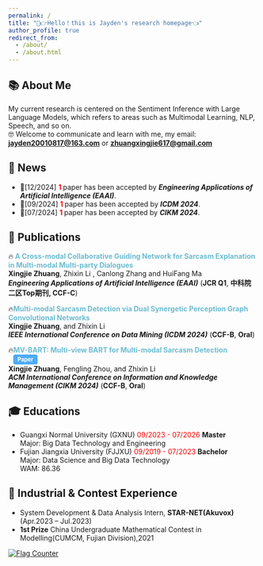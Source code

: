 ```yaml
---
permalink: /
title: "🤣👉Hello！this is Jayden's research homepage👈"
author_profile: true
redirect_from: 
  - /about/
  - /about.html
---
```

<style>
.page {
  width: calc(100% - 310px) !important;
  margin-left: 320px !important;
  padding-right: 20px !important;
}
.sidebar {
  width: 320px !important;
  position: fixed !important;
  padding-right: 20px !important;
}
#main {
  max-width: 1800px !important;
}
.page__content {
  padding-right: 0 !important;
}
@media (max-width: 1024px) {
  .page {
    width: 100% !important;
    margin-left: 0 !important;
  }
  .sidebar {
    position: relative !important;
    width: 100% !important;
  }
}
  .btn--primary {
    background-color: #4dabf7;  /* 浅蓝色背景 */
    color: #fff;
    padding: 0.25em 0.75em;
    border-radius: 4px;
    display: inline-block;
    font-size: 0.8em;
    text-decoration: none !important;  /* 强制移除下划线 */
    margin-left: 10px;
    transition: background-color 0.3s ease;
    border: none;
}

.btn--primary:hover {
    background-color: #339af0;  /* 悬停时稍深一点的蓝色 */
    text-decoration: none !important;
    color: #fff;
}

/* 确保链接没有下划线 */
.page__content a {
    text-decoration: none !important;
}
</style>
## 📚 About Me

My current research is centered on the Sentiment Inference with Large Language Models, which refers to areas such as Multimodal Learning, NLP, Speech, and so on. \
🤓 Welcome to communicate and learn with me, my email: **jayden20010817@163.com** or **zhuangxingjie617@gmail.com**

## 📣 News
* 🎉[12/2024] <font color='red'><b> 1 </b></font> paper has been accepted by  _**Engineering Applications of Artificial Intelligence (EAAI)**_.
* 🎉[09/2024] <font color='red'><b> 1 </b></font> paper has been accepted by  _**ICDM 2024**_.
* 🎉[07/2024] <font color='red'><b> 1 </b></font> paper has been accepted by  _**CIKM 2024**_.


## 📝 Publications
🔥<font color='#6CBCD0'><b> A Cross-modal Collaborative Guiding Network for Sarcasm Explanation in Multi-modal Multi-party Dialogues </b></font>\
  **Xingjie Zhuang**, Zhixin Li , Canlong Zhang and HuiFang Ma\
  _**Engineering Applications of Artificial Intelligence (EAAI)**_ (**JCR Q1**, **中科院二区Top期刊, CCF-C**)
  
🔥<font color='#6CBCD0'><b>Multi-modal Sarcasm Detection via Dual Synergetic Perception Graph Convolutional Networks </b></font> \
  **Xingjie Zhuang**, and Zhixin Li \
  _**IEEE International Conference on Data Mining (ICDM 2024)**_ (**CCF-B**, **Oral**)
  
🔥<font color='#6CBCD0'><b>MV-BART: Multi-view BART for Multi-modal Sarcasm Detection </b></font>
<a href="https://dl.acm.org/doi/10.1145/3627673.3679570" class="btn btn--primary btn--small">**Paper**</a>\
  **Xingjie Zhuang**, Fengling Zhou, and Zhixin Li \
   _**ACM International Conference on Information and Knowledge Management (CIKM 2024)**_ (**CCF-B**, **Oral**)

## 🎓 Educations

* Guangxi Normal University (GXNU) <font color='red'> 09/2023 - 07/2026 </font> **Master** \
  Major: Big Data Technology and Engineering
* Fujian Jiangxia University (FJJXU) <font color='red'> 09/2019 - 07/2023 </font> **Bachelor** \
  Major: Data Science and Big Data Technology \
  WAM: 86.36

## 💼 Industrial & Contest Experience
* System Development & Data Analysis Intern, **STAR-NET(Akuvox)** (Apr.2023 – Jul.2023) 
* **1st Prize** China Undergraduate Mathematical Contest in Modelling(CUMCM, Fujian Division),2021



<a href="https://info.flagcounter.com/KHH5"><img src="https://s01.flagcounter.com/map/KHH5/size_m/txt_000000/border_CCCCCC/pageviews_0/viewers_3/flags_0/" alt="Flag Counter" border="0"></a>
